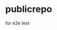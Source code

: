 # publicrepo
for e2e test
















































































































































































































































































































































































































































































































































































































































































































































































































































































































































































































































































































































































































































































